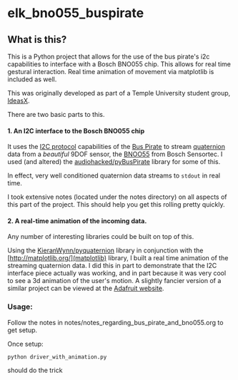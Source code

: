 # elk_bno055_buspirate

## What is this?
This is a Python project that allows for the use of the bus pirate's i2c capabilities to interface with a Bosch BNO055 chip. This allows for real time gestural interaction. Real time animation of movement via matplotlib is included as well.

This was originally developed as part of a Temple University student group, [IdeasX](https://hackaday.io/project/12850-ideasx).

There are two basic parts to this.

#### 1. An I2C interface to the Bosch BNO055 chip
It uses the [I2C protocol](https://en.wikipedia.org/wiki/I%C2%B2C) capabilities of the [Bus Pirate](https://en.wikipedia.org/wiki/Bus_Pirate) to stream [quaternion](http://mathworld.wolfram.com/Quaternion.html) data from a *beautiful* 9DOF sensor, the [BNOO55](https://www.bosch-sensortec.com/bst/products/all_products/bno055) from Bosch Sensortec. I used (and altered) the [audiohacked/pyBusPirate](https://github.com/audiohacked/pyBusPirate/tree/d6de9f90cb6373aa5fe0779a831cf496364fb01d) library for some of this.

In effect, very well conditioned quaternion data streams to `stdout` in real time.

I took extensive notes (located under the notes directory) on all aspects of this part of the project. This should help you get this rolling pretty quickly.

#### 2. A real-time animation of the incoming data.
Any number of interesting libraries could be built on top of this.

Using the [KieranWynn/pyquaternion](https://github.com/KieranWynn/pyquaternion/tree/d7bf1d6a6e5a755ef6c54f80bf07855cafcda6b7) library in conjunction with the [http://matplotlib.org/](matplotlib) library, I built a real time animation of the streaming quaternion data. I did this in part to demonstrate that the I2C interface piece actually was working, and in part because it was very cool to see a 3d animation of the user's motion. A slightly fancier version of a similar project can be viewed at the [Adafruit website](https://learn.adafruit.com/adafruit-bno055-absolute-orientation-sensor/overview).

### Usage:
Follow the notes in notes/notes_regarding_bus_pirate_and_bno055.org to get setup.

Once setup:

    python driver_with_animation.py

should do the trick
